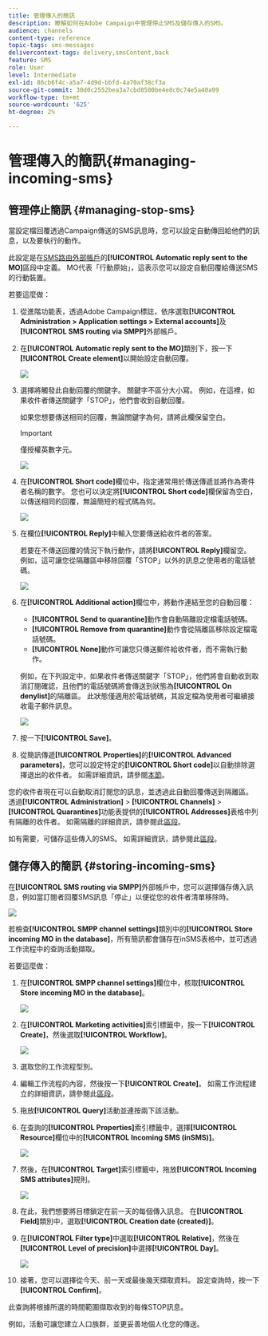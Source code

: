 ```yaml
---
title: 管理傳入的簡訊
description: 瞭解如何在Adobe Campaign中管理停止SMS及儲存傳入的SMS。
audience: channels
content-type: reference
topic-tags: sms-messages
delivercontext-tags: delivery,smsContent,back
feature: SMS
role: User
level: Intermediate
exl-id: 86cb6f4c-a5a7-4d9d-bbfd-4a70af38cf3a
source-git-commit: 30d0c2552bea3a7cbd8500be4e8c0c74e5a40a99
workflow-type: tm+mt
source-wordcount: '625'
ht-degree: 2%

---
```


# 管理傳入的簡訊{#managing-incoming-sms}

## 管理停止簡訊 {#managing-stop-sms}

當設定檔回覆透過Campaign傳送的SMS訊息時，您可以設定自動傳回給他們的訊息，以及要執行的動作。

此設定是在[SMS路由外部帳戶](../../administration/using/configuring-sms-channel.md#defining-an-sms-routing)的&#x200B;**[!UICONTROL Automatic reply sent to the MO]**&#x200B;區段中定義。 MO代表「行動原始」，這表示您可以設定自動回覆給傳送SMS的行動裝置。

若要這麼做：

1. 從進階功能表，透過Adobe Campaign標誌，依序選取&#x200B;**[!UICONTROL Administration > Application settings > External accounts]**&#x200B;及&#x200B;**[!UICONTROL SMS routing via SMPP]**&#x200B;外部帳戶。
1. 在&#x200B;**[!UICONTROL Automatic reply sent to the MO]**&#x200B;類別下，按一下&#x200B;**[!UICONTROL Create element]**&#x200B;以開始設定自動回覆。

   ![](assets/sms_mo_1.png)

1. 選擇將觸發此自動回覆的關鍵字。 關鍵字不區分大小寫。 例如，在這裡，如果收件者傳送關鍵字「STOP」，他們會收到自動回覆。

   如果您想要傳送相同的回覆，無論關鍵字為何，請將此欄保留空白。

   >[!IMPORTANT]
   >
   >僅授權英數字元。

   ![](assets/sms_mo_2.png)

1. 在&#x200B;**[!UICONTROL Short code]**&#x200B;欄位中，指定通常用於傳送傳遞並將作為寄件者名稱的數字。 您也可以決定將&#x200B;**[!UICONTROL Short code]**&#x200B;欄保留為空白，以傳送相同的回覆，無論簡短的程式碼為何。

   ![](assets/sms_mo_4.png)

1. 在欄位&#x200B;**[!UICONTROL Reply]**&#x200B;中輸入您要傳送給收件者的答案。

   若要在不傳送回覆的情況下執行動作，請將&#x200B;**[!UICONTROL Reply]**&#x200B;欄留空。 例如，這可讓您從隔離區中移除回覆「STOP」以外的訊息之使用者的電話號碼。

   ![](assets/sms_mo_3.png)

1. 在&#x200B;**[!UICONTROL Additional action]**&#x200B;欄位中，將動作連結至您的自動回覆：

   * **[!UICONTROL Send to quarantine]**&#x200B;動作會自動隔離設定檔電話號碼。
   * **[!UICONTROL Remove from quarantine]**&#x200B;動作會從隔離區移除設定檔電話號碼。
   * **[!UICONTROL None]**&#x200B;動作可讓您只傳送郵件給收件者，而不需執行動作。

   例如，在下列設定中，如果收件者傳送關鍵字「STOP」，他們將會自動收到取消訂閱確認，且他們的電話號碼將會傳送到狀態為&#x200B;**[!UICONTROL On denylist]**&#x200B;的隔離區。 此狀態僅適用於電話號碼，其設定檔為使用者可繼續接收電子郵件訊息。

   ![](assets/sms_mo.png)

1. 按一下&#x200B;**[!UICONTROL Save]**。

1. 從簡訊傳遞&#x200B;**[!UICONTROL Properties]**&#x200B;的&#x200B;**[!UICONTROL Advanced parameters]**，您可以設定特定的&#x200B;**[!UICONTROL Short code]**&#x200B;以自動排除選擇退出的收件者。 如需詳細資訊，請參閱[本節](../../administration/using/configuring-sms-channel.md#configuring-sms-properties)。

您的收件者現在可以自動取消訂閱您的訊息，並透過此自動回覆傳送到隔離區。 透過&#x200B;**[!UICONTROL Administration]** > **[!UICONTROL Channels]** > **[!UICONTROL Quarantines]**&#x200B;功能表提供的&#x200B;**[!UICONTROL Addresses]**&#x200B;表格中列有隔離的收件者。 如需隔離的詳細資訊，請參閱此[區段](../../sending/using/understanding-quarantine-management.md)。

如有需要，可儲存這些傳入的SMS。 如需詳細資訊，請參閱此[區段](#storing-incoming-sms)。

## 儲存傳入的簡訊 {#storing-incoming-sms}

在&#x200B;**[!UICONTROL SMS routing via SMPP]**&#x200B;外部帳戶中，您可以選擇儲存傳入訊息，例如當訂閱者回覆SMS訊息「停止」以便從您的收件者清單移除時。

![](assets/sms_config_mo_1.png)

若檢查&#x200B;**[!UICONTROL SMPP channel settings]**&#x200B;類別中的&#x200B;**[!UICONTROL Store incoming MO in the database]**，所有簡訊都會儲存在inSMS表格中，並可透過工作流程中的查詢活動擷取。

若要這麼做：

1. 在&#x200B;**[!UICONTROL SMPP channel settings]**&#x200B;欄位中，核取&#x200B;**[!UICONTROL Store incoming MO in the database]**。

   ![](assets/sms_config_mo_2.png)

1. 在&#x200B;**[!UICONTROL Marketing activities]**&#x200B;索引標籤中，按一下&#x200B;**[!UICONTROL Create]**，然後選取&#x200B;**[!UICONTROL Workflow]**。

   ![](assets/sms_config_mo_3.png)

1. 選取您的工作流程型別。
1. 編輯工作流程的內容，然後按一下&#x200B;**[!UICONTROL Create]**。 如需工作流程建立的詳細資訊，請參閱此[區段](../../automating/using/building-a-workflow.md)。
1. 拖放&#x200B;**[!UICONTROL Query]**&#x200B;活動並連按兩下該活動。
1. 在查詢的&#x200B;**[!UICONTROL Properties]**&#x200B;索引標籤中，選擇&#x200B;**[!UICONTROL Resource]**&#x200B;欄位中的&#x200B;**[!UICONTROL Incoming SMS (inSMS)]**。

   ![](assets/sms_config_mo_4.png)

1. 然後，在&#x200B;**[!UICONTROL Target]**&#x200B;索引標籤中，拖放&#x200B;**[!UICONTROL Incoming SMS attributes]**&#x200B;規則。

   ![](assets/sms_config_mo_5.png)

1. 在此，我們想要將目標鎖定在前一天的每個傳入訊息。 在&#x200B;**[!UICONTROL Field]**&#x200B;類別中，選取&#x200B;**[!UICONTROL Creation date (created)]**。
1. 在&#x200B;**[!UICONTROL Filter type]**&#x200B;中選取&#x200B;**[!UICONTROL Relative]**，然後在&#x200B;**[!UICONTROL Level of precision]**&#x200B;中選擇&#x200B;**[!UICONTROL Day]**。

   ![](assets/sms_config_mo_6.png)

1. 接著，您可以選擇從今天、前一天或最後幾天擷取資料。 設定查詢時，按一下&#x200B;**[!UICONTROL Confirm]**。

此查詢將根據所選的時間範圍擷取收到的每條STOP訊息。

例如，活動可讓您建立人口族群，並更妥善地個人化您的傳送。
